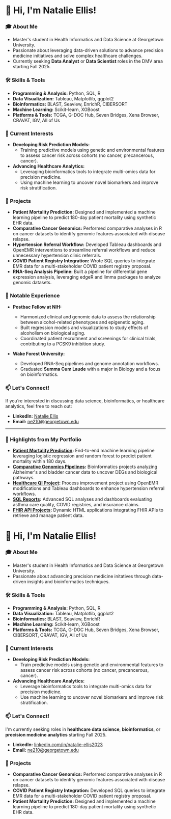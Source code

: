 # 👋 Hi, I'm Natalie Ellis!  

### 🎓 About Me  
- Master's student in Health Informatics and Data Science at Georgetown University.  
- Passionate about leveraging data-driven solutions to advance precision medicine initiatives and solve complex healthcare challenges.  
- Currently seeking **Data Analyst** or **Data Scientist** roles in the DMV area starting Fall 2025.  

### 🛠️ Skills & Tools  
- **Programming & Analysis:** Python, SQL, R  
- **Data Visualization:** Tableau, Matplotlib, ggplot2  
- **Bioinformatics:** BLAST, Seaview, EnrichR, CIBERSORT  
- **Machine Learning:** Scikit-learn, XGBoost  
- **Platforms & Tools:** TCGA, G-DOC Hub, Seven Bridges, Xena Browser, CRAVAT, IGV, All of Us  

### 🌟 Current Interests  
- **Developing Risk Prediction Models:**  
  - Training predictive models using genetic and environmental features to assess cancer risk across cohorts (no cancer, precancerous, cancer).  
- **Advancing Healthcare Analytics:**  
  - Leveraging bioinformatics tools to integrate multi-omics data for precision medicine.  
  - Using machine learning to uncover novel biomarkers and improve risk stratification.  

### 🌱 Projects  
- **Patient Mortality Prediction:** Designed and implemented a machine learning pipeline to predict 180-day patient mortality using synthetic EHR data.  
- **Comparative Cancer Genomics:** Performed comparative analyses in R on cancer datasets to identify genomic features associated with disease relapse.  
- **Hypertension Referral Workflow:** Developed Tableau dashboards and OpenEMR interventions to streamline referral workflows and reduce unnecessary hypertension clinic referrals.  
- **COVID Patient Registry Integration:** Wrote SQL queries to integrate EMR data for a multi-stakeholder COVID patient registry proposal.  
- **RNA-Seq Analysis Pipeline:** Built a pipeline for differential gene expression analysis, leveraging edgeR and limma packages to analyze genomic datasets.  

### 🌟 Notable Experience  
- **Postbac Fellow at NIH:**  
  - Harmonized clinical and genomic data to assess the relationship between alcohol-related phenotypes and epigenetic aging.  
  - Built regression models and visualizations to study effects of alcoholism on biological aging.  
  - Coordinated patient recruitment and screenings for clinical trials, contributing to a PCSK9 inhibition study.  

- **Wake Forest University:**  
  - Developed RNA-Seq pipelines and genome annotation workflows.  
  - Graduated **Summa Cum Laude** with a major in Biology and a focus on bioinformatics.  

### 📫 Let's Connect!  
If you’re interested in discussing data science, bioinformatics, or healthcare analytics, feel free to reach out:  
- **LinkedIn:** [Natalie Ellis](https://linkedin.com/in/natalie-ellis2023)  
- **Email:** ne210@georgetown.edu  

---  
### 🚀 Highlights from My Portfolio  
- **[Patient Mortality Prediction](https://github.com/natalierellis/HIDS-Portfolio/tree/main/Patient_Mortality_Prediction):** End-to-end machine learning pipeline leveraging logistic regression and random forest to predict patient mortality within 180 days.  
- **[Comparative Genomics Pipelines](https://github.com/natalierellis/HIDS-Portfolio/tree/main/Comparative_Genomics_Pipelines):** Bioinformatics projects analyzing Alzheimer's and bladder cancer data to uncover DEGs and biological pathways.  
- **[Healthcare QI Project](https://github.com/natalierellis/HIDS-Portfolio/tree/main/Healthcare_QI_Project):** Process improvement project using OpenEMR modifications and Tableau dashboards to enhance hypertension referral workflows.  
- **[SQL Reports](https://github.com/natalierellis/HIDS-Portfolio/tree/main/docs/SQL_Reports):** Advanced SQL analyses and dashboards evaluating asthma care quality, COVID registries, and insurance claims.  
- **[FHIR API Projects](https://github.com/natalierellis/HIDS-Portfolio/tree/main/FHIR-API-Projects):** Dynamic HTML applications integrating FHIR APIs to retrieve and manage patient data.  

# 👋 Hi, I'm Natalie Ellis!  

### 🎓 About Me  
- Master's student in Health Informatics and Data Science at Georgetown University.  
- Passionate about advancing precision medicine initatives through data-driven insights and bioinformatics techniques.  

### 🛠️ Skills & Tools  
- **Programming & Analysis:** Python, SQL, R
- **Data Visualization:** Tableau, Matplotlib, ggplot2  
- **Bioinformatics:** BLAST, Seaview, EnrichR
- **Machine Learning:** Scikit-learn, XGBoost  
- **Platforms & Tools:** TCGA, G-DOC Hub, Seven Bridges, Xena Browser, CIBERSORT, CRAVAT, IGV, All of Us  

### 🌟 Current Interests  
- **Developing Risk Prediction Models:**  
  - Train predictive models using genetic and environmental features to assess cancer risk across cohorts (no cancer, precancerous, cancer).  
- **Advancing Healthcare Analytics:**  
  - Leverage bioinformatics tools to integrate multi-omics data for precision medicine.  
  - Use machine learning to uncover novel biomarkers and improve risk stratification.  

### 📫 Let's Connect!  

I'm currently seeking roles in **healthcare data science**, **bioinformatics**, or **precision medicine analytics** starting Fall 2025.  

- **LinkedIn:** [linkedin.com/in/natalie-ellis2023](https://linkedin.com/in/natalie-ellis2023)  
- **Email:** ne210@georgetown.edu 

### 🌱 Projects  
- **Comparative Cancer Genomics:** Performed comparative analyses in R on cancer datasets to identify genomic features associated with disease relapse.  
- **COVID Patient Registry Integration:** Developed SQL queries to integrate EMR data for a multi-stakeholder COVID patient registry proposal.  
- **Patient Mortality Prediction:** Designed and implemented a machine learning pipeline to predict 180-day patient mortality using synthetic EHR data.  
 


